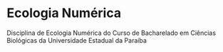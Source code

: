 # Ecologia Numérica
Disciplina de Ecologia Numérica do Curso de Bacharelado em Ciências Biológicas da Universidade Estadual da Paraíba

